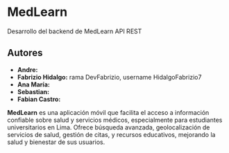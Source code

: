 # MedLearn
Desarrollo del backend de MedLearn API REST

## Autores

* **Andre:** 
* **Fabrizio Hidalgo:** rama DevFabrizio, username HidalgoFabrizio7
* **Ana María:** 
* **Sebastian:** 
* **Fabian Castro:** 

**MedLearn** es una aplicación móvil que facilita el acceso a información confiable sobre salud y servicios médicos, especialmente para estudiantes universitarios en Lima. Ofrece búsqueda avanzada, geolocalización de servicios de salud, gestión de citas, y recursos educativos, mejorando la salud y bienestar de sus usuarios.

